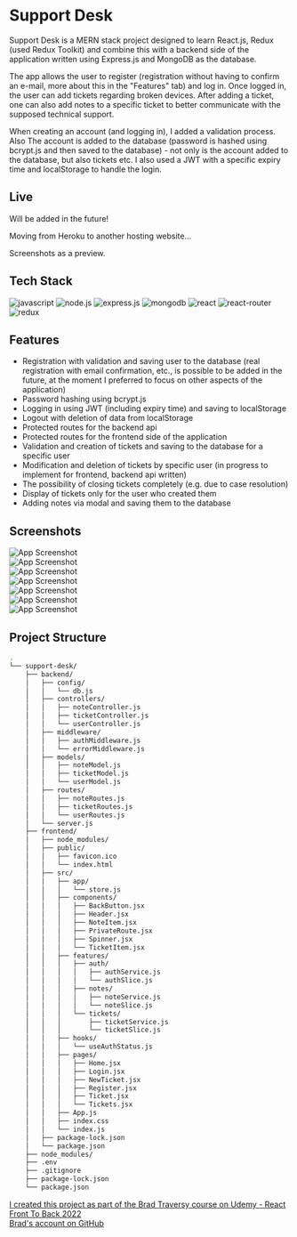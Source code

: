 
# Support Desk

Support Desk is a MERN stack project designed to learn React.js, Redux (used Redux Toolkit) and combine this with a backend side of the application written using Express.js and MongoDB as the database.

The app allows the user to register (registration without having to confirm an e-mail, more about this in the "Features" tab) and log in. Once logged in, the user can add tickets regarding broken devices. After adding a ticket, one can also add notes to a specific ticket to better communicate with the supposed technical support.

When creating an account (and logging in), I added a validation process. Also The account is added to the database (password is hashed using bcrypt.js and then saved to the database) - not only is the account added to the database, but also tickets etc. I also used a JWT with a specific expiry time and localStorage to handle the login.

## Live

<p>Will be added in the future!</p>
<p>Moving from Heroku to another hosting website...</p>
<p>Screenshots as a preview.</p>

## Tech Stack

![javascript](https://img.shields.io/badge/JavaScript-323330?style=for-the-badge&logo=javascript&logoColor=F7DF1E)
![node.js](https://img.shields.io/badge/Node.js-339933?style=for-the-badge&logo=nodedotjs&logoColor=white)
![express.js](https://img.shields.io/badge/Express.js-000000?style=for-the-badge&logo=express&logoColor=white)
![mongodb](https://img.shields.io/badge/MongoDB-4EA94B?style=for-the-badge&logo=mongodb&logoColor=white)
![react](https://img.shields.io/badge/React-20232A?style=for-the-badge&logo=react&logoColor=61DAFB)
![react-router](https://img.shields.io/badge/React_Router-CA4245?style=for-the-badge&logo=react-router&logoColor=white)
![redux](https://img.shields.io/badge/Redux-593D88?style=for-the-badge&logo=redux&logoColor=white)

## Features

- Registration with validation and saving user to the database (real registration with email confirmation, etc., is possible to be added in the future, at the moment I preferred to focus on other aspects of the application)
- Password hashing using bcrypt.js
- Logging in using JWT (including expiry time) and saving to localStorage
- Logout with deletion of data from localStorage
- Protected routes for the backend api
- Protected routes for the frontend side of the application
- Validation and creation of tickets and saving to the database for a specific user
- Modification and deletion of tickets by specific user (in progress to implement for frontend, backend api written)
- The possibility of closing tickets completely (e.g. due to case resolution)
- Display of tickets only for the user who created them
- Adding notes via modal and saving them to the database

## Screenshots

![App Screenshot](https://thumbs2.imgbox.com/f7/81/DGIojhNb_t.png)
<br>
![App Screenshot](https://thumbs2.imgbox.com/89/38/1totzq72_t.png)
<br>
![App Screenshot](https://thumbs2.imgbox.com/30/78/w7TbOZgt_t.png)
<br>
![App Screenshot](https://thumbs2.imgbox.com/28/83/t3dL0ZFA_t.png)
<br>
![App Screenshot](https://thumbs2.imgbox.com/07/18/IgpJdV7c_t.png)
<br>
![App Screenshot](https://thumbs2.imgbox.com/c2/98/ZkQ6Yp84_t.png)
<br>
![App Screenshot](https://thumbs2.imgbox.com/34/67/Lc9UXnrm_t.png)

## Project Structure

```bash
.
└── support-desk/
    ├── backend/
    │   ├── config/
    │   │   └── db.js
    │   ├── controllers/
    │   │   ├── noteController.js
    │   │   ├── ticketController.js
    │   │   └── userController.js
    │   ├── middleware/
    │   │   ├── authMiddleware.js
    │   │   └── errorMiddleware.js
    │   ├── models/
    │   │   ├── noteModel.js
    │   │   ├── ticketModel.js
    │   │   └── userModel.js
    │   ├── routes/
    │   │   ├── noteRoutes.js
    │   │   ├── ticketRoutes.js
    │   │   └── userRoutes.js
    │   └── server.js
    ├── frontend/
    │   ├── node_modules/
    │   ├── public/
    │   │   ├── favicon.ico
    │   │   └── index.html
    │   ├── src/
    │   │   ├── app/
    │   │   │   └── store.js
    │   │   ├── components/
    │   │   │   ├── BackButton.jsx
    │   │   │   ├── Header.jsx
    │   │   │   ├── NoteItem.jsx
    │   │   │   ├── PrivateRoute.jsx
    │   │   │   ├── Spinner.jsx
    │   │   │   └── TicketItem.jsx
    │   │   ├── features/
    │   │   │   ├── auth/
    │   │   │   │   ├── authService.js
    │   │   │   │   └── authSlice.js
    │   │   │   ├── notes/
    │   │   │   │   ├── noteService.js
    │   │   │   │   └── noteSlice.js
    │   │   │   └── tickets/
    │   │   │       ├── ticketService.js
    │   │   │       └── ticketSlice.js
    │   │   ├── hooks/
    │   │   │   └── useAuthStatus.js
    │   │   ├── pages/
    │   │   │   ├── Home.jsx
    │   │   │   ├── Login.jsx
    │   │   │   ├── NewTicket.jsx
    │   │   │   ├── Register.jsx
    │   │   │   ├── Ticket.jsx
    │   │   │   └── Tickets.jsx
    │   │   ├── App.js
    │   │   ├── index.css
    │   │   └── index.js
    │   ├── package-lock.json
    │   └── package.json
    ├── node_modules/
    ├── .env
    ├── .gitignore
    ├── package-lock.json
    └── package.json
```

[I created this project as part of the Brad Traversy course on Udemy - React Front To Back 2022](https://www.udemy.com/course/react-front-to-back-2022/)
<br>
[Brad's account on GitHub](https://github.com/bradtraversy)

